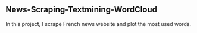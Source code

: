 ## News-Scraping-Textmining-WordCloud

In this project, I scrape French news website and plot the most used words. 

